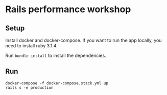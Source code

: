 # Rails performance workshop

## Setup

Install docker and docker-compose. If you want to run the app locally, you need to install ruby 3.1.4.

Run `bundle install` to install the dependencies.

## Run

```shell
docker-compose -f docker-compose.stack.yml up
rails s -e production
```



